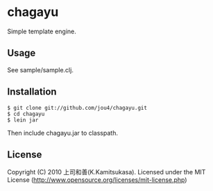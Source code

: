 # chagayu

Simple template engine.


## Usage

See sample/sample.clj.


## Installation

    $ git clone git://github.com/jou4/chagayu.git
    $ cd chagayu
    $ lein jar

Then include chagayu.jar to classpath.


## License

Copyright (C) 2010 上司和善(K.Kamitsukasa).
Licensed under the MIT License (http://www.opensource.org/licenses/mit-license.php)
